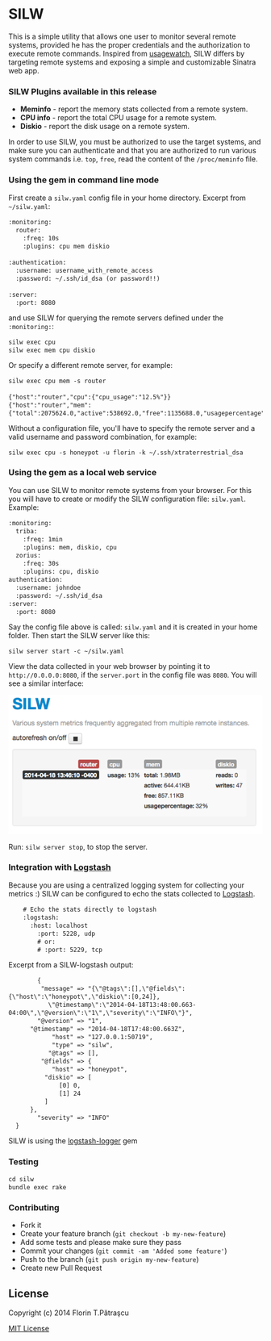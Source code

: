 # SILW
This is a simple utility that allows one user to monitor several remote systems, provided he has the proper credentials and the authorization to execute remote commands. Inspired from [usagewatch](https://github.com/nethacker/usagewatch), SILW differs by targeting remote systems and exposing a simple and customizable Sinatra web app.

### SILW Plugins available in this release

  - **Meminfo** - report the memory stats collected from a remote system.
  - **CPU info** - report the total CPU usage for a remote system.
  - **Diskio** - report the disk usage on a remote system.

In order to use SILW, you must be authorized to use the target systems, and make sure you can authenticate and that you are authorized to run various system commands i.e. `top`, `free`, read the content of the `/proc/meminfo` file.

### Using the gem in command line mode
First create a `silw.yaml` config file in your home directory. Excerpt from `~/silw.yaml`:

    :monitoring:
      router:
        :freq: 10s
        :plugins: cpu mem diskio

    :authentication:
      :username: username_with_remote_access
      :password: ~/.ssh/id_dsa (or password!!)

    :server: 
      :port: 8080

and use SILW for querying the remote servers defined under the `:monitoring:`:

    silw exec cpu
    silw exec mem cpu diskio

Or specify a different remote server, for example:

    silw exec cpu mem -s router

    {"host":"router","cpu":{"cpu_usage":"12.5%"}}
    {"host":"router","mem":{"total":2075624.0,"active":538692.0,"free":1135688.0,"usagepercentage":26}}

Without a configuration file, you'll have to specify the remote server and a valid username and password combination, for example:

    silw exec cpu -s honeypot -u florin -k ~/.ssh/xtraterrestrial_dsa

### Using the gem as a local web service
You can use SILW to monitor remote systems from your browser. For this you will have to create or modify the SILW configuration file: `silw.yaml`. Example:
    
    :monitoring:
      triba:
        :freq: 1min
        :plugins: mem, diskio, cpu
      zorius:
        :freq: 30s
        :plugins: cpu, diskio
    authentication:
      :username: johndoe
      :password: ~/.ssh/id_dsa
    :server: 
      :port: 8080

Say the config file above is called: `silw.yaml` and it is created in your home folder. Then start the SILW server like this:

    silw server start -c ~/silw.yaml

View the data collected in your web browser by pointing it to `http://0.0.0.0:8080`, if the `server.port` in the config file was `8080`. You will see a similar interface:

![](SILW_server_page_example.png)

Run: `silw server stop`, to stop the server.

### Integration with [Logstash](http://logstash.net/)
Because you are using a centralized logging system for collecting your metrics :) SILW can be configured to echo the stats collected to [Logstash](http://logstash.net/).

		# Echo the stats directly to logstash
		:logstash:
		  :host: localhost
			:port: 5228, udp
			# or:
			# :port: 5229, tcp

Excerpt from a SILW-logstash output:

			{
             "message" => "{\"@tags\":[],\"@fields\":{\"host\":\"honeypot\",\"diskio\":[0,24]},
               \"@timestamp\":\"2014-04-18T13:48:00.663-04:00\",\"@version\":\"1\",\"severity\":\"INFO\"}",
            "@version" => "1",
          "@timestamp" => "2014-04-18T17:48:00.663Z",
                "host" => "127.0.0.1:50719",
                "type" => "silw",
               "@tags" => [],
             "@fields" => {
                "host" => "honeypot",
              "diskio" => [
                  [0] 0,
                  [1] 24
              ]
          },
            "severity" => "INFO"
      }


SILW is using the [logstash-logger](https://github.com/dwbutler/logstash-logger) gem

### Testing

    cd silw
    bundle exec rake

### Contributing

* Fork it
* Create your feature branch (``git checkout -b my-new-feature``)
* Add some tests and please make sure they pass
* Commit your changes (``git commit -am 'Added some feature'``)
* Push to the branch (``git push origin my-new-feature``)
* Create new Pull Request

## License
Copyright (c) 2014 Florin T.Pătraşcu

[MIT License](LICENSE)
